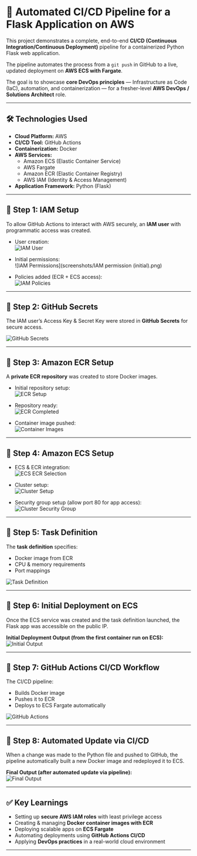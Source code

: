 # 🚀 Automated CI/CD Pipeline for a Flask Application on AWS

This project demonstrates a complete, end-to-end **CI/CD (Continuous Integration/Continuous Deployment)** pipeline for a containerized Python Flask web application.  

The pipeline automates the process from a `git push` in GitHub to a live, updated deployment on **AWS ECS with Fargate**.  

The goal is to showcase **core DevOps principles** — Infrastructure as Code (IaC), automation, and containerization — for a fresher-level **AWS DevOps / Solutions Architect** role.  

---

## 🛠️ Technologies Used

- **Cloud Platform:** AWS  
- **CI/CD Tool:** GitHub Actions  
- **Containerization:** Docker  
- **AWS Services:**  
  - Amazon ECS (Elastic Container Service)  
  - AWS Fargate  
  - Amazon ECR (Elastic Container Registry)  
  - AWS IAM (Identity & Access Management)  
- **Application Framework:** Python (Flask)  

---

## 📌 Step 1: IAM Setup

To allow GitHub Actions to interact with AWS securely, an **IAM user** with programmatic access was created.  

- User creation:  
  ![IAM User](screenshots/iam-user-name.png)  

- Initial permissions:  
  ![IAM Permissions](screenshots/IAM permission (initial).png)  

- Policies added (ECR + ECS access):  
  ![IAM Policies](screenshots/iam-policies-added.png)  

---

## 📌 Step 2: GitHub Secrets

The IAM user’s Access Key & Secret Key were stored in **GitHub Secrets** for secure access.  

![GitHub Secrets](screenshots/secret-in-github.png)

---

## 📌 Step 3: Amazon ECR Setup

A **private ECR repository** was created to store Docker images.  

- Initial repository setup:  
  ![ECR Setup](screenshots/private-repository(setup).png)  

- Repository ready:  
  ![ECR Completed](screenshots/private-repository(setup-completed).png)  

- Container image pushed:  
  ![Container Images](screenshots/container-images.png)  

---

## 📌 Step 4: Amazon ECS Setup

- ECS & ECR integration:  
  ![ECS ECR Selection](screenshots/ecs-ecr-selection.png)  

- Cluster setup:  
  ![Cluster Setup](screenshots/cluster-setup-completed.png)  

- Security group setup (allow port 80 for app access):  
  ![Cluster Security Group](screenshots/cluster-security-group-setup.png)  

---

## 📌 Step 5: Task Definition

The **task definition** specifies:  
- Docker image from ECR  
- CPU & memory requirements  
- Port mappings  

![Task Definition](screenshots/task-defination-completed.png)  

---

## 📌 Step 6: Initial Deployment on ECS

Once the ECS service was created and the task definition launched, the Flask app was accessible on the public IP.  

**Initial Deployment Output (from the first container run on ECS):**  
![Initial Output](screenshots/initial-output.png)  

---

## 📌 Step 7: GitHub Actions CI/CD Workflow

The CI/CD pipeline:  
- Builds Docker image  
- Pushes it to ECR  
- Deploys to ECS Fargate automatically  

![GitHub Actions](screenshots/github-action.png)  

---

## 📌 Step 8: Automated Update via CI/CD

When a change was made to the Python file and pushed to GitHub, the pipeline automatically built a new Docker image and redeployed it to ECS.  

**Final Output (after automated update via pipeline):**  
![Final Output](screenshots/final-output.png)  

---

## ✅ Key Learnings

- Setting up **secure AWS IAM roles** with least privilege access  
- Creating & managing **Docker container images with ECR**  
- Deploying scalable apps on **ECS Fargate**  
- Automating deployments using **GitHub Actions CI/CD**  
- Applying **DevOps practices** in a real-world cloud environment  

---

